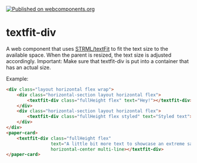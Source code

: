 [![Published on webcomponents.org](https://img.shields.io/badge/webcomponents.org-published-blue.svg)](https://www.webcomponents.org/element/Protoss78/textfit-div)

# textfit-div
A web component that uses <a href="https://github.com/STRML/textFit">STRML/textFit</a> to fit the text size to the available space. When the parent is resized, the text size is adjusted accordingly.
Important: Make sure that textfit-div is put into a container that has an actual size.

Example:
<!---
```
<custom-element-demo>
  <template>
    <script src="../webcomponentsjs/webcomponents-lite.js"></script>
    <link rel="import" href="textfit-div.html">
        <link rel="import" href="../iron-flex-layout/iron-flex-layout-classes.html">
        <link rel="import" href="../paper-card/paper-card.html">
        <link rel="import" href="../paper-styles/demo-pages.html">
        <custom-style>
            <style is="custom-style" include="iron-flex">
                .horizontal-section {
                    height: 400px;
                    min-width: 300px;
                    margin: 1em;
                    padding: 1em;
                }
    
                .fullHeight {
                    height: 90%;
                    width: 90%;
                }
    
                paper-card {
                    height: 450px;
                    width: calc(100% - 2em);
                    margin: 1em;
                }
    
                .styled {
                    --textfit-div: {
                        color: darkgreen;
                        text-align: center;
                        font-style: italic;
                        font-weight: bold;
                    };
                }
            </style>
        </custom-style>
    <next-code-block></next-code-block>
  </template>
</custom-element-demo>
```
-->
```html
<div class="layout horizontal flex wrap">
    <div class="horizontal-section layout horizontal flex">
        <textfit-div class="fullHeight flex" text="Hey!"></textfit-div>
    </div>
    <div class="horizontal-section layout horizontal flex">
        <textfit-div class="fullHeight flex styled" text="Styled text"></textfit-div>
    </div>
</div>
<paper-card>
    <textfit-div class="fullHeight flex"
                 text="A little bit more text to showcase an extreme sample with multi-line support enabled to demonstrate wrapping capabilities"
                 horizontal-center multi-line></textfit-div>
</paper-card>
```
